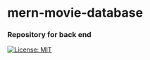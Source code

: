 # mern-movie-database

### Repository for back end

[![License: MIT](https://img.shields.io/badge/License-MIT-yellow.svg)](https://opensource.org/licenses/MIT)
